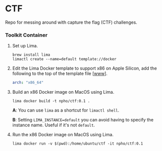 # CTF

Repo for messing around with capture the flag (CTF) challenges.

### Toolkit Container

1. Set up Lima.

    ```shell
    brew install lima
    limactl create --name=default template://docker
    ```

2. Edit the Lima Docker template to support x86 on Apple Silicon, add the following to the top of the template file [[www](https://lima-vm.io/docs/config/multi-arch/)].

    ```yaml
    arch: "x86_64"
    ```

3. Build an x86 Docker image on MacOS using Lima.
   
    ```
    lima docker build -t npho/ctf:0.1 .
    ```

    **A**: You can use `lima` as a shortcut for `limactl shell`.
    
    **B**: Setting `LIMA_INSTANCE=default` you can avoid having to specify the instance name. Useful if it's not `default`.
    
4. Run the x86 Docker image on MacOS using Lima.

    ```shell
    lima docker run -v $(pwd):/home/ubuntu/ctf -it npho/ctf:0.1
    ```
